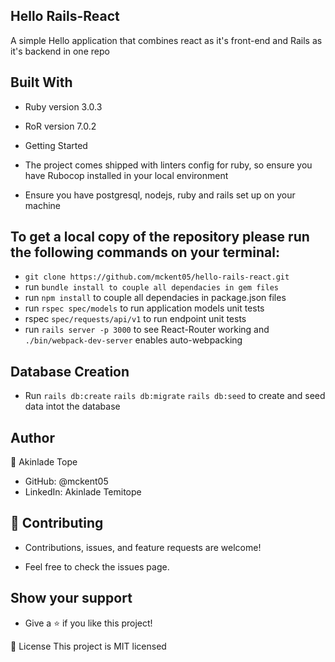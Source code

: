 ## Hello Rails-React

A simple Hello application that combines react as it's front-end and Rails as it's backend in one repo

## Built With
- Ruby version 3.0.3
- RoR version 7.0.2
- Getting Started
- The project comes shipped with linters config for ruby, so ensure you have Rubocop installed in your local environment

- Ensure you have postgresql, nodejs, ruby and rails set up on your machine
## To get a local copy of the repository please run the following commands on your terminal:
- `git clone https://github.com/mckent05/hello-rails-react.git`
- run `bundle install to couple all dependacies in gem files`
- run `npm install` to couple all dependacies in package.json files
- run `rspec spec/models` to run application models unit tests
- rspec `spec/requests/api/v1` to run endpoint unit tests
- run `rails server -p 3000` to see React-Router working and `./bin/webpack-dev-server` enables auto-webpacking

## Database Creation

- Run `rails db:create` `rails db:migrate` `rails db:seed` to create and seed data intot the database

## Author
👤 Akinlade Tope

- GitHub: @mckent05
- LinkedIn: Akinlade Temitope
## 🤝 Contributing
- Contributions, issues, and feature requests are welcome!

- Feel free to check the issues page.

## Show your support
- Give a ⭐️ if you like this project!

📝 License
This project is MIT licensed
